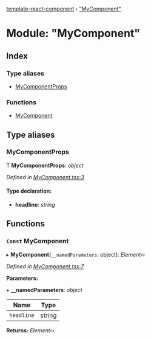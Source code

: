 [template-react-component](../README.md) › ["MyComponent"](_mycomponent_.md)

# Module: "MyComponent"

## Index

### Type aliases

* [MyComponentProps](_mycomponent_.md#mycomponentprops)

### Functions

* [MyComponent](_mycomponent_.md#const-mycomponent)

## Type aliases

###  MyComponentProps

Ƭ **MyComponentProps**: *object*

*Defined in [MyComponent.tsx:3](https://github.com/kporten/template-react-component/blob/a239110/src/lib/MyComponent.tsx#L3)*

#### Type declaration:

* **headline**: *string*

## Functions

### `Const` MyComponent

▸ **MyComponent**(`__namedParameters`: object): *Element‹›*

*Defined in [MyComponent.tsx:7](https://github.com/kporten/template-react-component/blob/a239110/src/lib/MyComponent.tsx#L7)*

**Parameters:**

▪ **__namedParameters**: *object*

Name | Type |
------ | ------ |
`headline` | string |

**Returns:** *Element‹›*
